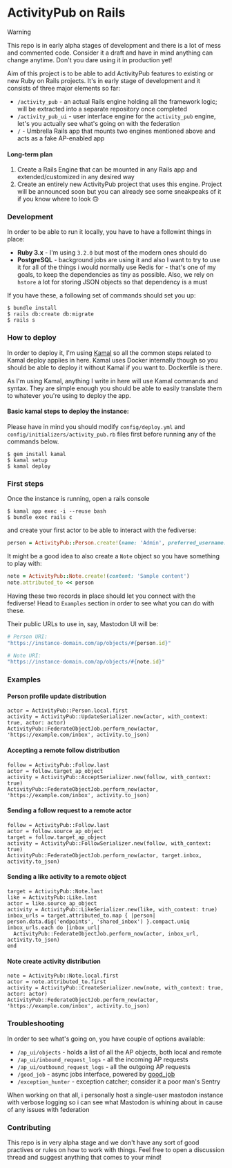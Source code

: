 # ActivityPub on Rails

> [!WARNING]
> This repo is in early alpha stages of development and there is a lot of mess and commented code. Consider it a draft and have in mind anything can change anytime. Don't you dare using it in production yet!

Aim of this project is to be able to add ActivityPub features to existing or new
Ruby on Rails projects. It's in early stage of development and it consists of
three major elements so far:

- `/activity_pub` - an actual Rails engine holding all the framework logic; will
  be extracted into a separate repository once completed
- `/activity_pub_ui` - user interface engine for the `activity_pub` engine,
  let's you actually see what's going on with the federation
- `/` - Umbrella Rails app that mounts two engines mentioned above and acts as
  a fake AP-enabled app

#### Long-term plan

1. Create a Rails Engine that can be mounted in any Rails app and extended/customized in any desired way
2. Create an entirely new ActivityPub project that uses this engine. Project will be announced soon but you can already see some sneakpeaks of it if you know where to look 🙃

### Development

In order to be able to run it locally, you have to have a followint things in place:

- **Ruby 3.x** - I'm using `3.2.0` but most of the modern ones should do
- **PostgreSQL** - background jobs are using it and also I want to try to use it for all of the things i would normally use Redis for - that's one of my goals, to keep the dependencies as tiny as possible. Also, we rely on `hstore` a lot for storing JSON objects so that dependency is a must

If you have these, a following set of commands should set you up:

```console
$ bundle install
$ rails db:create db:migrate
$ rails s
```

### How to deploy

In order to deploy it, I'm using [Kamal](https://kamal-deploy.org/) so all the common steps related to Kamal deploy applies in here. Kamal uses Docker internally though so you should be able to deploy it without Kamal if you want to. Dockerfile is there.

As I'm using Kamal, anything I write in here will use Kamal commands and syntax. They are simple enough you should be able to easily translate them to whatever you're using to deploy the app.

#### Basic kamal steps to deploy the instance:

Please have in mind you should modify `config/deploy.yml` and `config/initializers/activity_pub.rb` files first before running any of the commands below.

```console
$ gem install kamal
$ kamal setup
$ kamal deploy
```

### First steps

Once the instance is running, open a rails console

```console
$ kamal app exec -i --reuse bash
$ bundle exec rails c
```

and create your first actor to be able to interact with the fediverse:

```ruby
person = ActivityPub::Person.create!(name: 'Admin', preferred_username: 'admin')
```

It might be a good idea to also create a `Note` object so you have something to play with:

```ruby
note = ActivityPub::Note.create!(content: 'Sample content')
note.attributed_to << person
```

Having these two records in place should let you connect with the fediverse! Head to `Examples` section in order to see what you can do with these.

Their public URLs to use in, say, Mastodon UI will be:

```ruby
# Person URI:
"https://instance-domain.com/ap/objects/#{person.id}"

# Note URI:
"https://instance-domain.com/ap/objects/#{note.id}"
```

### Examples

#### Person profile update distribution

    actor = ActivityPub::Person.local.first
    activity = ActivityPub::UpdateSerializer.new(actor, with_context: true, actor: actor)
    ActivityPub::FederateObjectJob.perform_now(actor, 'https://example.com/inbox', activity.to_json)

#### Accepting a remote follow distribution

    follow = ActivityPub::Follow.last
    actor = follow.target_ap_object
    activity = ActivityPub::AcceptSerializer.new(follow, with_context: true)
    ActivityPub::FederateObjectJob.perform_now(actor, 'https://example.com/inbox', activity.to_json)

#### Sending a follow request to a remote actor

    follow = ActivityPub::Follow.last
    actor = follow.source_ap_object
    target = follow.target_ap_object
    activity = ActivityPub::FollowSerializer.new(follow, with_context: true)
    ActivityPub::FederateObjectJob.perform_now(actor, target.inbox, activity.to_json)

#### Sending a like activity to a remote object

    target = ActivityPub::Note.last
    like = ActivityPub::Like.last
    actor = like.source_ap_object
    activity = ActivityPub::LikeSerializer.new(like, with_context: true)
    inbox_urls = target.attributed_to.map { |person| person.data.dig('endpoints', 'shared_inbox') }.compact.uniq
    inbox_urls.each do |inbox_url|
      ActivityPub::FederateObjectJob.perform_now(actor, inbox_url, activity.to_json)
    end

#### Note create activity distribution

    note = ActivityPub::Note.local.first
    actor = note.attributed_to.first
    activity = ActivityPub::CreateSerializer.new(note, with_context: true, actor: actor)
    ActivityPub::FederateObjectJob.perform_now(actor, 'https://example.com/inbox', activity.to_json)

### Troubleshooting

In order to see what's going on, you have couple of options available:

- `/ap_ui/objects` - holds a list of all the AP objects, both local and remote
- `/ap_ui/inbound_request_logs` - all the incoming AP requests
- `/ap_ui/outbound_request_logs` - all the outgoing AP requests
- `/good_job` - async jobs interface, powered by [good_job](https://github.com/bensheldon/good_job)
- `/exception_hunter` - exception catcher; consider it a poor man's Sentry

When working on that all, i personally host a single-user mastodon instance with verbose logging so i can see what Mastodon is whining about in cause of any issues with federation

### Contributing

This repo is in very alpha stage and we don't have any sort of good practives or rules on how to work with things. Feel free to open a discussion thread and suggest anything that comes to your mind!
